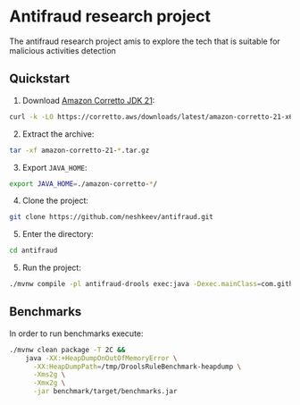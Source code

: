 # Antifraud research project

The antifraud research project amis to explore the tech that is suitable for malicious activities detection

## Quickstart

1. Download [Amazon Corretto JDK 21](https://docs.aws.amazon.com/corretto/latest/corretto-21-ug/downloads-list.html):
```bash
curl -k -LO https://corretto.aws/downloads/latest/amazon-corretto-21-x64-linux-jdk.tar.gz
```
2. Extract the archive:
```bash
tar -xf amazon-corretto-21-*.tar.gz
``` 
3. Export `JAVA_HOME`:
```bash
export JAVA_HOME=./amazon-corretto-*/
```
4. Clone the project:
```bash
git clone https://github.com/neshkeev/antifraud.git
```
5. Enter the directory:
```bash
cd antifraud
```
5. Run the project:
```bash
./mvnw compile -pl antifraud-drools exec:java -Dexec.mainClass=com.githib.neshkeev.antifraud.Main
```

## Benchmarks

In order to run benchmarks execute:

```bash
./mvnw clean package -T 2C &&
    java -XX:+HeapDumpOnOutOfMemoryError \
      -XX:HeapDumpPath=/tmp/DroolsRuleBenchmark-heapdump \
      -Xms2g \
      -Xmx2g \
      -jar benchmark/target/benchmarks.jar
```
